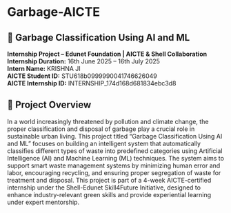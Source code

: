 # Garbage-AICTE
## 🧠 Garbage Classification Using AI and ML

**Internship Project – Edunet Foundation | AICTE & Shell Collaboration**  
**Internship Duration:** 16th June 2025 – 16th July 2025  
**Intern Name:** KRISHNA JI  
**AICTE Student ID:** STU618b0999990041746626049  
**AICTE Internship ID:** INTERNSHIP_174d168d681834ebc3d8  


## 📌 Project Overview

In a world increasingly threatened by pollution and climate change, the proper classification and disposal of garbage play a crucial role in sustainable urban living. This project titled “Garbage Classification Using AI and ML” focuses on building an intelligent system that automatically classifies different types of waste into predefined categories using Artificial Intelligence (AI) and Machine Learning (ML) techniques.
The system aims to support smart waste management systems by minimizing human error and labor, encouraging recycling, and ensuring proper segregation of waste for treatment and disposal.
This project is part of a 4-week AICTE-certified internship under the Shell-Edunet Skill4Future Initiative, designed to enhance industry-relevant green skills and provide experiential learning under expert mentorship.

